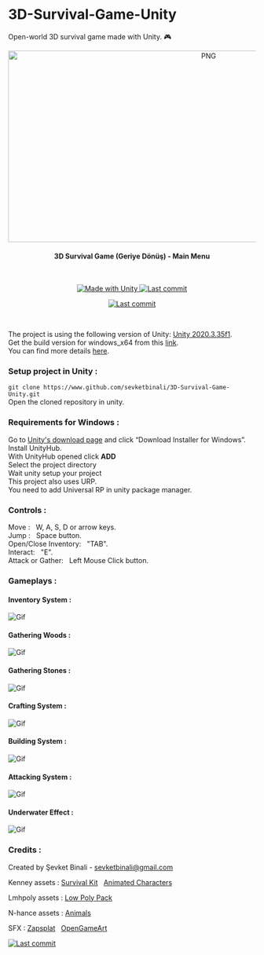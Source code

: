 # 3D-Survival-Game-Unity
Open-world 3D survival game made with Unity. 🎮 

<p align="center">
<img align="center" alt="PNG" src="https://github.com/sevketbinali/3D-Survival-Game-Unity/blob/master/Screenshots/Images/main_menu.jpg?raw=true" width="800" height="390" />
</p>

<h4 align="center"> 
	3D Survival Game (Geriye Dönüş) - Main Menu 
</h4>
 <br>




<p align="center">
 <a href="https://unity3d.com">
    <img alt="Made with Unity" src="https://img.shields.io/badge/Made%20with-Unity-57b9d3.svg?logo=unity">
    
 <a href="https://github.com/sevketbinali/3D-Survival-Game-Unity/commits">
     <img alt="Last commit" src="https://img.shields.io/github/last-commit/sevketbinali/3D-Survival-Game-Unity">
</p>


<p align="center">
<a href="https://github.com/sevketbinali/3D-Survival-Game-Unity/commits">
     <img alt="Last commit" src="https://img.shields.io/github/followers/sevketbinali?style=social">
</p>
</a>
	
<br>

The project is using the following version of Unity: [Unity 2020.3.35f1](https://unity3d.com/get-unity/download/archive). <br> 
Get the build version for windows_x64 from this [link](https://github.com/sevketbinali/3D-Survival-Game-Unity/releases/tag/alpha-v1.0). <br>
You can find more details [here](https://github.com/sevketbinali/3D-Survival-Game-Unity/blob/master/Documentation.pdf). 



### Setup project in Unity :
`git clone https://www.github.com/sevketbinali/3D-Survival-Game-Unity.git` <br>
Open the cloned repository in unity.

### Requirements for Windows :

 Go to [Unity's download page](https://store.unity.com/download) and click “Download Installer for Windows”.<br>
 Install UnityHub.<br>
 With UnityHub opened click **ADD**<br>
 Select the project directory<br>
 Wait unity setup your project <br>
 This project also uses URP. <br>
 You need to add Universal RP in unity package manager.

### Controls :
 Move  :&nbsp;&nbsp; W, A, S, D or arrow keys. <br>
 Jump :&nbsp;&nbsp; Space button. <br> 
 Open/Close Inventory:&nbsp;&nbsp; "TAB". <br>
 Interact:&nbsp;&nbsp; "E". <br>
 Attack or Gather:&nbsp;&nbsp; Left Mouse Click button.
	
### Gameplays :
	
#### Inventory System :	

![Gif](https://github.com/sevketbinali/3D-Survival-Game-Unity/blob/master/Screenshots/Gifs/inventory-and-pickup.gif)
	
#### Gathering Woods : 
	
![Gif](https://github.com/sevketbinali/3D-Survival-Game-Unity/blob/master/Screenshots/Gifs/gathering-woods.gif)
	
#### Gathering Stones : 
	
![Gif](https://github.com/sevketbinali/3D-Survival-Game-Unity/blob/master/Screenshots/Gifs/gathering-stones.gif)
	
#### Crafting System : 
	
![Gif](https://github.com/sevketbinali/3D-Survival-Game-Unity/blob/master/Screenshots/Gifs/crafting.gif)
	
#### Building System :

![Gif](https://github.com/sevketbinali/3D-Survival-Game-Unity/blob/master/Screenshots/Gifs/building-and-sleep.gif)
	
#### Attacking System : 

![Gif](https://github.com/sevketbinali/3D-Survival-Game-Unity/blob/master/Screenshots/Gifs/attacking.gif)
	
#### Underwater Effect : 

![Gif](https://github.com/sevketbinali/3D-Survival-Game-Unity/blob/master/Screenshots/Gifs/underwater-effect.gif)


### Credits : 

Created by Şevket Binali - sevketbinali@gmail.com

Kenney assets : [Survival Kit](https://www.kenney.nl/assets/survival-kit) &nbsp; [Animated Characters](https://www.kenney.nl/assets/animated-characters)

Lmhpoly assets : [Low Poly Pack](https://www.lmhpoly.com/unity-game-assets)

N-hance assets : [Animals](https://assetstore.unity.com/packages/3d/characters/animals/stylized-wild-animals-pack-159154)

SFX : [Zapsplat](https://www.zapsplat.com/?s=bear+&post_type=music&sound-effect-category-id=) &nbsp; [OpenGameArt](https://opengameart.org)

<a href="https://github.com/sevketbinali/3D-Survival-Game-Unity/stargazers">
     <img alt="Last commit" src="https://img.shields.io/github/stars/sevketbinali/3D-Survival-Game-Unity?style=plastic">
	

